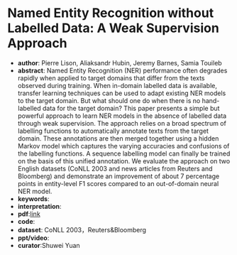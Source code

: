 # Named Entity Recognition without Labelled Data: A Weak Supervision Approach

* **author**: Pierre Lison, Aliaksandr Hubin, Jeremy Barnes, Samia Touileb
* **abstract**: Named Entity Recognition (NER) performance often degrades rapidly when applied to target domains that differ from the texts observed during training. When in-domain labelled data is available, transfer learning techniques can be used to adapt existing NER models to the target domain. But what should one do when there is no hand-labelled data for the target domain? This paper presents a simple but powerful approach to learn NER models in the absence of labelled data through weak supervision. The approach relies on a broad spectrum of labelling functions to automatically annotate texts from the target domain. These annotations are then merged together using a hidden Markov model which captures the varying accuracies and confusions of the labelling functions. A sequence labelling model can finally be trained on the basis of this unified annotation. We evaluate the approach on two English datasets (CoNLL 2003 and news articles from Reuters and Bloomberg) and demonstrate an improvement of about 7 percentage points in entity-level F1 scores compared to an out-of-domain neural NER model.
* **keywords**:
* **interpretation**:
* **pdf**:[link](https://arxiv.org/pdf/2004.14723)
* **code**:
* **dataset**: CoNLL 2003，Reuters&Bloomberg
* **ppt/video**:
* **curator**:Shuwei Yuan